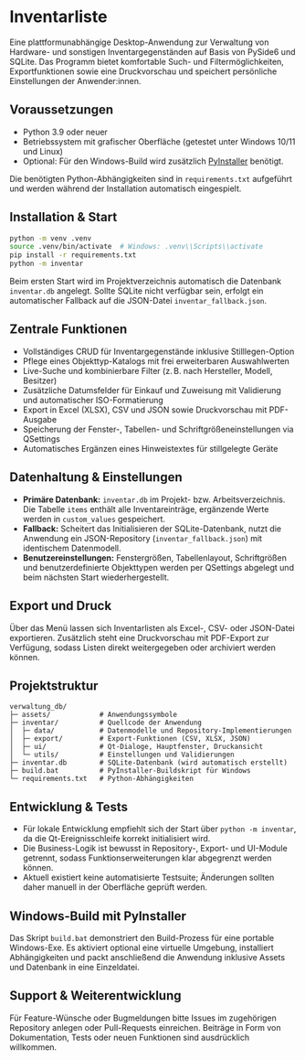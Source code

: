 # Inventarliste

Eine plattformunabhängige Desktop-Anwendung zur Verwaltung von Hardware- und sonstigen Inventargegenständen auf Basis von PySide6 und SQLite. Das Programm bietet komfortable Such- und Filtermöglichkeiten, Exportfunktionen sowie eine Druckvorschau und speichert persönliche Einstellungen der Anwender:innen.

## Voraussetzungen

- Python 3.9 oder neuer
- Betriebssystem mit grafischer Oberfläche (getestet unter Windows 10/11 und Linux)
- Optional: Für den Windows-Build wird zusätzlich [PyInstaller](https://pyinstaller.org) benötigt.

Die benötigten Python-Abhängigkeiten sind in `requirements.txt` aufgeführt und werden während der Installation automatisch eingespielt.

## Installation & Start

```bash
python -m venv .venv
source .venv/bin/activate  # Windows: .venv\\Scripts\\activate
pip install -r requirements.txt
python -m inventar
```

Beim ersten Start wird im Projektverzeichnis automatisch die Datenbank `inventar.db` angelegt. Sollte SQLite nicht verfügbar sein, erfolgt ein automatischer Fallback auf die JSON-Datei `inventar_fallback.json`.

## Zentrale Funktionen

- Vollständiges CRUD für Inventargegenstände inklusive Stilllegen-Option
- Pflege eines Objekttyp-Katalogs mit frei erweiterbaren Auswahlwerten
- Live-Suche und kombinierbare Filter (z. B. nach Hersteller, Modell, Besitzer)
- Zusätzliche Datumsfelder für Einkauf und Zuweisung mit Validierung und automatischer ISO-Formatierung
- Export in Excel (XLSX), CSV und JSON sowie Druckvorschau mit PDF-Ausgabe
- Speicherung der Fenster-, Tabellen- und Schriftgrößeneinstellungen via QSettings
- Automatisches Ergänzen eines Hinweistextes für stillgelegte Geräte

## Datenhaltung & Einstellungen

- **Primäre Datenbank:** `inventar.db` im Projekt- bzw. Arbeitsverzeichnis. Die Tabelle `items` enthält alle Inventareinträge, ergänzende Werte werden in `custom_values` gespeichert.
- **Fallback:** Scheitert das Initialisieren der SQLite-Datenbank, nutzt die Anwendung ein JSON-Repository (`inventar_fallback.json`) mit identischem Datenmodell.
- **Benutzereinstellungen:** Fenstergrößen, Tabellenlayout, Schriftgrößen und benutzerdefinierte Objekttypen werden per QSettings abgelegt und beim nächsten Start wiederhergestellt.

## Export und Druck

Über das Menü lassen sich Inventarlisten als Excel-, CSV- oder JSON-Datei exportieren. Zusätzlich steht eine Druckvorschau mit PDF-Export zur Verfügung, sodass Listen direkt weitergegeben oder archiviert werden können.

## Projektstruktur

```
verwaltung_db/
├─ assets/            # Anwendungssymbole
├─ inventar/          # Quellcode der Anwendung
│  ├─ data/           # Datenmodelle und Repository-Implementierungen
│  ├─ export/         # Export-Funktionen (CSV, XLSX, JSON)
│  ├─ ui/             # Qt-Dialoge, Hauptfenster, Druckansicht
│  └─ utils/          # Einstellungen und Validierungen
├─ inventar.db        # SQLite-Datenbank (wird automatisch erstellt)
├─ build.bat          # PyInstaller-Buildskript für Windows
└─ requirements.txt   # Python-Abhängigkeiten
```

## Entwicklung & Tests

- Für lokale Entwicklung empfiehlt sich der Start über `python -m inventar`, da die Qt-Ereignisschleife korrekt initialisiert wird.
- Die Business-Logik ist bewusst in Repository-, Export- und UI-Module getrennt, sodass Funktionserweiterungen klar abgegrenzt werden können.
- Aktuell existiert keine automatisierte Testsuite; Änderungen sollten daher manuell in der Oberfläche geprüft werden.

## Windows-Build mit PyInstaller

Das Skript `build.bat` demonstriert den Build-Prozess für eine portable Windows-Exe. Es aktiviert optional eine virtuelle Umgebung, installiert Abhängigkeiten und packt anschließend die Anwendung inklusive Assets und Datenbank in eine Einzeldatei.

## Support & Weiterentwicklung

Für Feature-Wünsche oder Bugmeldungen bitte Issues im zugehörigen Repository anlegen oder Pull-Requests einreichen. Beiträge in Form von Dokumentation, Tests oder neuen Funktionen sind ausdrücklich willkommen.
